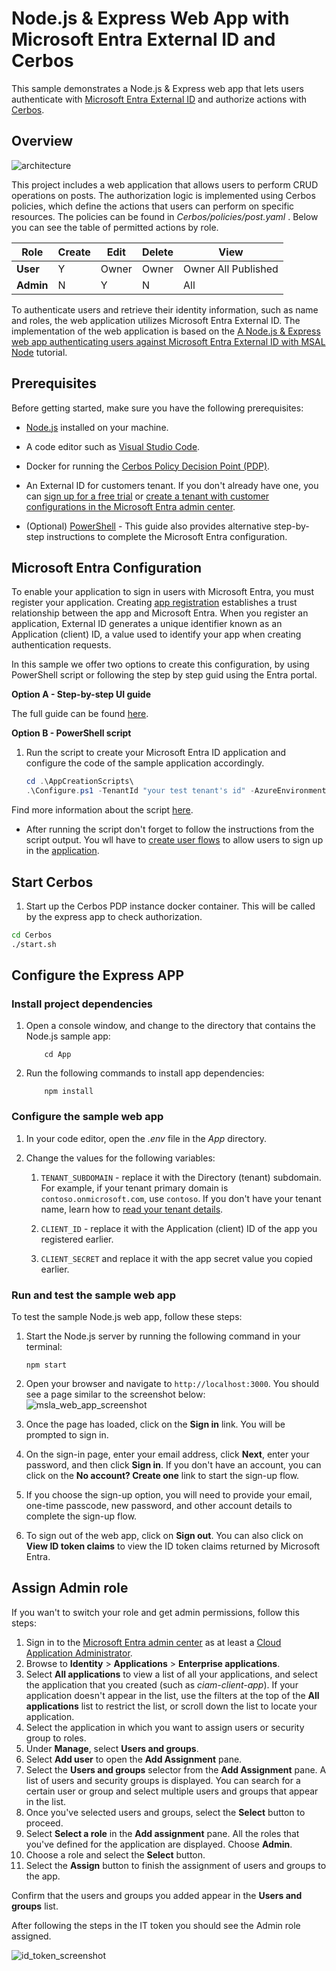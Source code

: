 # Node.js & Express Web App with Microsoft Entra External ID and Cerbos

This sample demonstrates a Node.js & Express web app that lets users authenticate with [Microsoft Entra External ID](https://learn.microsoft.com/en-us/entra/external-id/external-identities-overview) and authorize actions with [Cerbos](https://cerbos.dev/).

## Overview
![architecture](media/entra-cerbos.jpg)

This project includes a web application that allows users to perform CRUD operations on posts. The authorization logic is implemented using Cerbos policies, which define the actions that users can perform on specific resources. The policies can be found in *Cerbos/policies/post.yaml* . Below you can see the table of permitted actions by role.

| Role      | Create  |   Edit  | Delete  |   View              |
| --------- | ------- | ------- | ------- | -------             |
| **User**  |    Y    |  Owner  |  Owner  | Owner All Published |
| **Admin** |    N    |    Y    |    N    |    All              |


To authenticate users and retrieve their identity information, such as name and roles, the web application utilizes Microsoft Entra External ID. The implementation of the web application is based on the [A Node.js & Express web app authenticating users against Microsoft Entra External ID  with MSAL Node](https://github.com/Azure-Samples/ms-identity-ciam-javascript-tutorial/tree/main/1-Authentication/5-sign-in-express) tutorial.



## Prerequisites

Before getting started, make sure you have the following prerequisites:

- [Node.js](https://nodejs.org) installed on your machine.

- A code editor such as [Visual Studio Code](https://code.visualstudio.com/download).

- Docker for running the [Cerbos Policy Decision Point (PDP)](https://docs.cerbos.dev/cerbos/0.6.0/installation/container.html).

- An External ID for customers tenant. If you don't already have one, you can [sign up for a free trial](https://aka.ms/ciam-free-trial?wt.mc_id=ciamcustomertenantfreetrial_linkclick_content_cnl) or [create a tenant with customer configurations in the Microsoft Entra admin center](https://learn.microsoft.com/en-us/entra/external-id/customers/quickstart-tenant-setup).

- (Optional) [PowerShell](https://learn.microsoft.com/en-us/powershell/scripting/install/installing-powershell) - This guide also provides alternative step-by-step instructions to complete the Microsoft Entra configuration.

## Microsoft Entra Configuration

To enable your application to sign in users with Microsoft Entra, you must register your application. Creating [app registration](https://learn.microsoft.com/en-us/entra/identity-platform/quickstart-register-app) establishes a trust relationship between the app and Microsoft Entra. When you register an application, External ID generates a unique identifier known as an Application (client) ID, a value used to identify your app when creating authentication requests.

In this sample we offer two options to create this configuration, by using PowerShell script or following the step by step guid using the Entra portal. 

**Option A - Step-by-step UI guide**

The full guide can be found [here](./EntraStepByStepGuide.md).

**Option B - PowerShell script**

1. Run the script to create your Microsoft Entra ID application and configure the code of the sample application accordingly.

   ```PowerShell
   cd .\AppCreationScripts\
   .\Configure.ps1 -TenantId "your test tenant's id" -AzureEnvironmentName "[Optional] - Azure environment, defaults to 'Global'"
   ```

Find more information about the script [here](./AppCreationScripts/AppCreationScripts.md).

- After running the script don't forget to follow the instructions from the script output. You wll have to [create user flows](https://learn.microsoft.com/en-us/entra/external-id/customers/how-to-user-flow-sign-up-sign-in-customers) to allow users to sign up in the [application](https://learn.microsoft.com/en-us/entra/external-id/customers/how-to-user-flow-add-application).



## Start Cerbos

1. Start up the Cerbos PDP instance docker container. This will be called by the express app to check authorization.

```bash
cd Cerbos
./start.sh
```

## Configure the Express APP

### Install project dependencies

1. Open a console window, and change to the directory that contains the Node.js sample app:

    ```console
        cd App
    ```

1. Run the following commands to install app dependencies:

    ```console
        npm install
    ```
### Configure the sample web app

1. In your code editor, open the *.env* file in the *App* directory.

1. Change the values for the following variables:

    1. `TENANT_SUBDOMAIN` - replace it with the Directory (tenant) subdomain. For example, if your tenant primary domain is `contoso.onmicrosoft.com`, use `contoso`. If you don't have your tenant name, learn how to [read your tenant details](https://learn.microsoft.com/en-us/entra/fundamentals/how-to-find-tenant).

    1. `CLIENT_ID` - replace it with the Application (client) ID of the app you registered earlier.
   
    1. `CLIENT_SECRET` and replace it with the app secret value you copied earlier.
 

### Run and test the sample web app

To test the sample Node.js web app, follow these steps:

1. Start the Node.js server by running the following command in your terminal:

    ```console
    npm start 
    ```

2. Open your browser and navigate to `http://localhost:3000`. You should see a page similar to the screenshot below:
   ![msla_web_app_screenshot](/media/msal_node_web_app_signin.png) 

3. Once the page has loaded, click on the **Sign in** link. You will be prompted to sign in.

4. On the sign-in page, enter your email address, click **Next**, enter your password, and then click **Sign in**. If you don't have an account, you can click on the **No account? Create one** link to start the sign-up flow.

5. If you choose the sign-up option, you will need to provide your email, one-time passcode, new password, and other account details to complete the sign-up flow. 

6. To sign out of the web app, click on **Sign out**. You can also click on **View ID token claims** to view the ID token claims returned by Microsoft Entra.

## Assign Admin role

If you wan't to switch your role and get admin permissions, follow this steps:

1. Sign in to the [Microsoft Entra admin center](https://entra.microsoft.com) as at least a [Cloud Application Administrator](~/identity/role-based-access-control/permissions-reference.md#cloud-application-administrator). 
1. Browse to **Identity** > **Applications** > **Enterprise applications**.
1. Select **All applications** to view a list of all your applications, and select the application that you created (such as *ciam-client-app*). If your application doesn't appear in the list, use the filters at the top of the **All applications** list to restrict the list, or scroll down the list to locate your application.
1. Select the application in which you want to assign users or security group to roles.
1. Under **Manage**, select **Users and groups**.
1. Select **Add user** to open the **Add Assignment** pane.
1. Select the **Users and groups** selector from the **Add Assignment** pane. A list of users and security groups is displayed. You can search for a certain user or group and select multiple users and groups that appear in the list.
1. Once you've selected users and groups, select the **Select** button to proceed.
1. Select **Select a role** in the **Add assignment** pane. All the roles that you've defined for the application are displayed. Choose **Admin**. 
1. Choose a role and select the **Select** button.
1. Select the **Assign** button to finish the assignment of users and groups to the app.

Confirm that the users and groups you added appear in the **Users and groups** list.

After following the steps in the IT token you should see the Admin role assigned.

![id_token_screenshot](media/msal_node_web_app_id_token.png)

